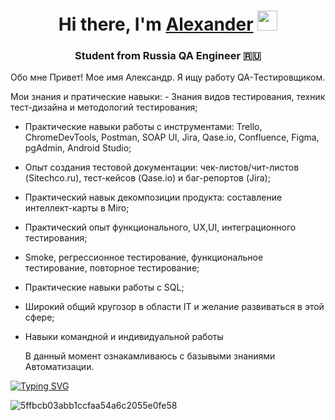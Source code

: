 <h1 align="center">Hi there, I'm <a href="https://my.sky.pro/" target="_blank">Alexander</a> 
<img src="https://github.com/blackcater/blackcater/raw/main/images/Hi.gif" height="32"/></h1>
<h3 align="center">Student from Russia QA Engineer 🇷🇺</h3>




Обо мне 
Привет! Мое имя Александр. Я ищу работу QA-Тестировщиком.

Мои знания и пратические навыки: - Знания видов тестирования, техник тест-дизайна и методологий тестирования;
- Практические навыки работы с инструментами: Trello, ChromeDevTools, Postman, SOAP UI, Jira,
Qase.io, Confluence, Figma, pgAdmin, Android Studio;
- Опыт создания тестовой документации: чек-листов/чит-листов (Sitechco.ru), тест-кейсов
(Qase.io) и баг-репортов (Jira);
- Практический навык декомпозиции продукта: составление интеллект-карты в Miro;
- Практический опыт функционального, UX,UI, интеграционного тестирования;
- Smoke, регрессионное тестирование, функциональное тестирование, повторное тестирование;
- Практические навыки работы с SQL;
- Широкий общий кругозор в области IT и желание развиваться в этой сфере;
- Навыки командной и индивидуальной работы

  В данный момент ознакамливаюсь с базывыми знаниями Автоматизации. 


[![Typing SVG](https://readme-typing-svg.herokuapp.com?color=%2336BCF7&lines=Computer+science+IT)](https://git.io/typing-svg)



























![5ffbcb03abb1ccfaa54a6c2055e0fe58](https://github.com/LISICS/onestep/assets/140154437/13877bf2-bc96-455f-96f5-596b7b1f485e)
